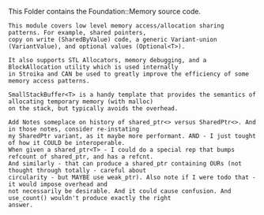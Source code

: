 This Folder contains the Foundation::Memory source code.

	This module covers low level memory access/allocation sharing patterns. For example, shared pointers,
	copy on write (SharedByValue) code, a generic Variant-union (VariantValue), and optional values (Optional<T>).

	It also supports STL Allocators, memory debugging, and a BlockAllocation utility which is used internally
	in Stroika and CAN be used to greatly improve the efficiency of some memory access patterns.

	SmallStackBuffer<T> is a handy template that provides the semantics of allocating temporary memory (with malloc)
	on the stack, but typically avoids the overhead.

	Add Notes someplace on history of shared_ptr<> versus SharedPtr<>. And in those notes, consider re-instating
	my SharedPtr variant, as it maybe more performant. AND - I just tought of how it COULD be interoperable.
	When given a shared_ptr<T> - I could do a special rep that bumps refcount of shared_ptr, and has a refcnt.
	And similarly - that can produce a shared_ptr containing OURs (not thought through totally - careful about
	circularity - but MAYBE use weak_ptr). Also note if I were todo that - it would impose overhead and 
	not necessarily be desirable. And it could cause confusion. And use_count() wouldn't produce exactly the right
	answer.
